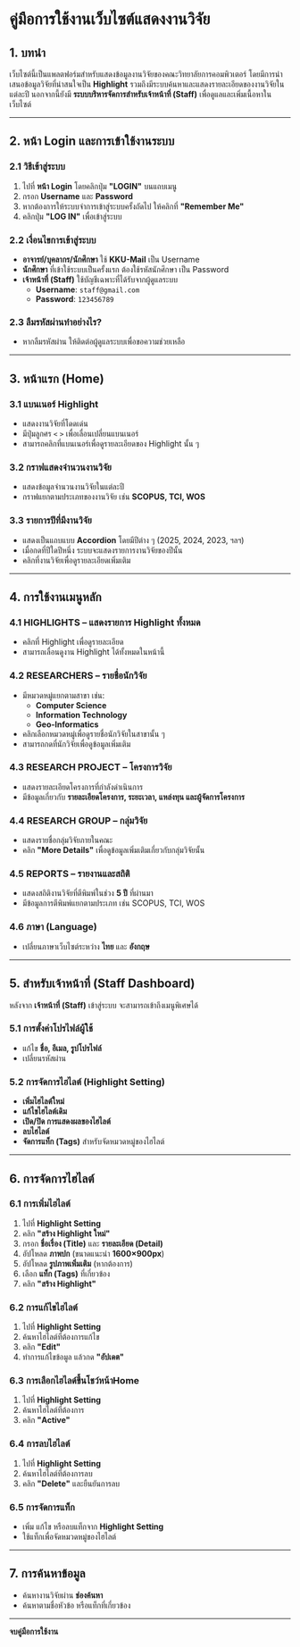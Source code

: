 # **คู่มือการใช้งานเว็บไซต์แสดงงานวิจัย**

## 1. บทนำ  
เว็บไซต์นี้เป็นแพลตฟอร์มสำหรับแสดงข้อมูลงานวิจัยของคณะวิทยาลัยการคอมพิวเตอร์ โดยมีการนำเสนอข้อมูลวิจัยที่น่าสนใจเป็น **Highlight** รวมถึงมีระบบค้นหาและแสดงรายละเอียดของงานวิจัยในแต่ละปี นอกจากนี้ยังมี **ระบบบริหารจัดการสำหรับเจ้าหน้าที่ (Staff)** เพื่อดูแลและเพิ่มเนื้อหาในเว็บไซต์  

---

## 2. หน้า **Login** และการเข้าใช้งานระบบ  
### 2.1 วิธีเข้าสู่ระบบ  
1. ไปที่ **หน้า Login** โดยคลิกปุ่ม **"LOGIN"** บนแถบเมนู  
2. กรอก **Username** และ **Password**  
3. หากต้องการให้ระบบจำการเข้าสู่ระบบครั้งถัดไป ให้คลิกที่ **"Remember Me"**  
4. คลิกปุ่ม **"LOG IN"** เพื่อเข้าสู่ระบบ  

### 2.2 เงื่อนไขการเข้าสู่ระบบ  
- **อาจารย์/บุคลากร/นักศึกษา** ใช้ **KKU-Mail** เป็น Username  
- **นักศึกษา** ที่เข้าใช้ระบบเป็นครั้งแรก ต้องใช้รหัสนักศึกษา เป็น Password  
- **เจ้าหน้าที่ (Staff)** ใช้บัญชีเฉพาะที่ได้รับจากผู้ดูแลระบบ  
  - **Username**: `staff@gmail.com`  
  - **Password**: `123456789`  

### 2.3 ลืมรหัสผ่านทำอย่างไร?  
- หากลืมรหัสผ่าน ให้ติดต่อผู้ดูแลระบบเพื่อขอความช่วยเหลือ  

---

## 3. หน้าแรก (Home)  
### 3.1 แบนเนอร์ **Highlight**  
- แสดงงานวิจัยที่โดดเด่น  
- มีปุ่มลูกศร `<` `>` เพื่อเลื่อนเปลี่ยนแบนเนอร์  
- สามารถคลิกที่แบนเนอร์เพื่อดูรายละเอียดของ Highlight นั้น ๆ  

### 3.2 กราฟแสดงจำนวนงานวิจัย  
- แสดงข้อมูลจำนวนงานวิจัยในแต่ละปี  
- กราฟแยกตามประเภทของงานวิจัย เช่น **SCOPUS, TCI, WOS**  

### 3.3 รายการปีที่มีงานวิจัย  
- แสดงเป็นแถบแบบ **Accordion** โดยมีปีต่าง ๆ (2025, 2024, 2023, ฯลฯ)  
- เมื่อกดที่ปีใดปีหนึ่ง ระบบจะแสดงรายการงานวิจัยของปีนั้น  
- คลิกที่งานวิจัยเพื่อดูรายละเอียดเพิ่มเติม  

---

## 4. การใช้งานเมนูหลัก  
### 4.1 **HIGHLIGHTS** – แสดงรายการ **Highlight** ทั้งหมด  
- คลิกที่ Highlight เพื่อดูรายละเอียด  
- สามารถเลื่อนดูงาน Highlight ได้ทั้งหมดในหน้านี้  

### 4.2 **RESEARCHERS** – รายชื่อนักวิจัย  
- มีหมวดหมู่แยกตามสาขา เช่น:
  - **Computer Science**
  - **Information Technology**
  - **Geo-Informatics**  
- คลิกเลือกหมวดหมู่เพื่อดูรายชื่อนักวิจัยในสาขานั้น ๆ  
- สามารถกดที่นักวิจัยเพื่อดูข้อมูลเพิ่มเติม  

### 4.3 **RESEARCH PROJECT** – โครงการวิจัย  
- แสดงรายละเอียดโครงการที่กำลังดำเนินการ  
- มีข้อมูลเกี่ยวกับ **รายละเอียดโครงการ, ระยะเวลา, แหล่งทุน และผู้จัดการโครงการ**  

### 4.4 **RESEARCH GROUP** – กลุ่มวิจัย  
- แสดงรายชื่อกลุ่มวิจัยภายในคณะ  
- คลิก **"More Details"** เพื่อดูข้อมูลเพิ่มเติมเกี่ยวกับกลุ่มวิจัยนั้น  

### 4.5 **REPORTS** – รายงานและสถิติ  
- แสดงสถิติงานวิจัยที่ตีพิมพ์ในช่วง **5 ปี** ที่ผ่านมา  
- มีข้อมูลการตีพิมพ์แยกตามประเภท เช่น SCOPUS, TCI, WOS  

### 4.6 **ภาษา** (Language)  
- เปลี่ยนภาษาเว็บไซต์ระหว่าง **ไทย** และ **อังกฤษ**  

---

## 5. **สำหรับเจ้าหน้าที่ (Staff Dashboard)**  
หลังจาก **เจ้าหน้าที่ (Staff)** เข้าสู่ระบบ จะสามารถเข้าถึงเมนูพิเศษได้  

### 5.1 **การตั้งค่าโปรไฟล์ผู้ใช้**  
- แก้ไข **ชื่อ, อีเมล, รูปโปรไฟล์**  
- เปลี่ยนรหัสผ่าน  

### 5.2 **การจัดการไฮไลต์ (Highlight Setting)**  
- **เพิ่มไฮไลต์ใหม่**  
- **แก้ไขไฮไลต์เดิม**  
- **เปิด/ปิด การแสดงผลของไฮไลต์**  
- **ลบไฮไลต์**  
- **จัดการแท็ก (Tags)** สำหรับจัดหมวดหมู่ของไฮไลต์  

---

## 6. การจัดการไฮไลต์  
### 6.1 **การเพิ่มไฮไลต์**  
1. ไปที่ **Highlight Setting**  
2. คลิก **"สร้าง Highlight ใหม่"**  
3. กรอก **ชื่อเรื่อง (Title)** และ **รายละเอียด (Detail)**  
4. อัปโหลด **ภาพปก** (ขนาดแนะนำ **1600×900px**)  
5. อัปโหลด **รูปภาพเพิ่มเติม** (หากต้องการ)  
6. เลือก **แท็ก (Tags)** ที่เกี่ยวข้อง  
7. คลิก **"สร้าง Highlight"**  

### 6.2 **การแก้ไขไฮไลต์**  
1. ไปที่ **Highlight Setting**  
2. ค้นหาไฮไลต์ที่ต้องการแก้ไข  
3. คลิก **"Edit"**  
4. ทำการแก้ไขข้อมูล แล้วกด **"อัปเดต"**  

### 6.3 **การเลือกไฮไลด์ขึ้นโชว์หน้าHome**  
1. ไปที่ **Highlight Setting**  
2. ค้นหาไฮไลต์ที่ต้องการ  
3. คลิก **"Active"**  

### 6.4 **การลบไฮไลต์**  
1. ไปที่ **Highlight Setting**  
2. ค้นหาไฮไลต์ที่ต้องการลบ  
3. คลิก **"Delete"** และยืนยันการลบ  

### 6.5 **การจัดการแท็ก**  
- เพิ่ม แก้ไข หรือลบแท็กจาก **Highlight Setting**  
- ใช้แท็กเพื่อจัดหมวดหมู่ของไฮไลต์  

---

## 7. การค้นหาข้อมูล  
- ค้นหางานวิจัยผ่าน **ช่องค้นหา**  
- ค้นหาตามชื่อหัวข้อ หรือแท็กที่เกี่ยวข้อง  

---
**จบคู่มือการใช้งาน**